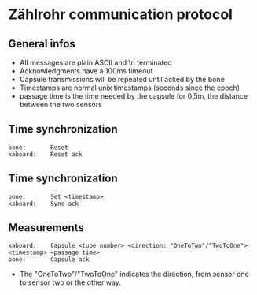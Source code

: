 Zählrohr communication protocol
===============================

General infos
-------------
* All messages are plain ASCII and \n terminated 
* Acknowledgments have a 100ms timeout
* Capsule transmissions will be repeated until acked by the bone
* Timestamps are normal unix timestamps (seconds since the epoch)
* passage time is the time needed by the capsule for 0.5m, the distance between the two sensors

Time synchronization 
----------------------------
```
bone:		Reset
kaboard:	Reset ack
```


Time synchronization 
----------------------------
```
bone:		Set <timestamp>
kaboard:	Sync ack
```

Measurements
------------
```
kaboard: 	Capsule	<tube number> <direction: "OneToTwo"/"TwoToOne"> <timestamp> <passage time> 
bone:		Capsule ack
```

* The "OneToTwo"/"TwoToOne" indicates the direction, from sensor one to sensor two or the other way.

